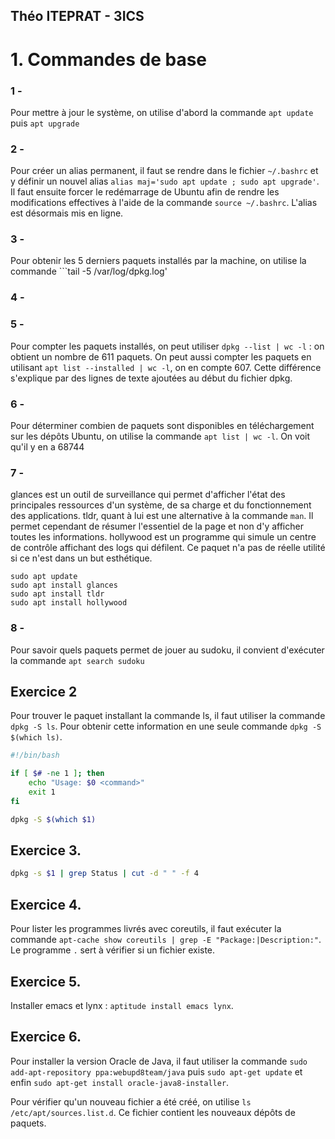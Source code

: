## Théo ITEPRAT - 3ICS

# 1. Commandes de base

### 1 - 
Pour mettre à jour le système, on utilise d'abord la commande ```apt update``` puis ```apt upgrade```

### 2 - 
Pour créer un alias permanent, il faut se rendre dans le fichier ```~/.bashrc``` et y définir un nouvel alias ```alias maj='sudo apt update ; sudo apt upgrade'```. Il faut ensuite forcer le redémarrage de Ubuntu afin de rendre les modifications effectives à l'aide de la commande ```source ~/.bashrc```. L'alias est désormais mis en ligne.

### 3 - 
Pour obtenir les 5 derniers paquets  installés par la machine, on utilise la commande ```tail -5 /var/log/dpkg.log'

### 4 -


### 5 - 
Pour compter les paquets installés, on peut utiliser ```dpkg --list | wc -l``` : on obtient un nombre de 611 paquets. On peut aussi compter les paquets en utilisant ```apt list --installed | wc -l```, on en compte 607. Cette différence s'explique par des lignes de texte ajoutées au début du fichier dpkg. 

### 6 - 
Pour déterminer combien de paquets sont disponibles en téléchargement sur les dépôts Ubuntu, on utilise la commande ```apt list | wc -l```. On voit qu'il y en a 68744 

### 7 -
glances est un outil de surveillance qui permet d'afficher l'état des principales ressources d'un système, de sa charge et du fonctionnement des applications.
tldr, quant à lui est une alternative à la commande ```man```. Il permet cependant de résumer l'essentiel de la page et non d'y afficher toutes les informations.
hollywood est un programme qui simule un centre de contrôle affichant des logs qui défilent. Ce paquet n'a pas de réelle utilité si ce n'est dans un but esthétique.
```
sudo apt update 
sudo apt install glances 
sudo apt install tldr
sudo apt install hollywood
```     

### 8 - 
Pour savoir quels paquets permet de jouer au sudoku, il convient d'exécuter la commande ```apt search sudoku```


## Exercice 2

Pour trouver le paquet installant la commande ls, il faut utiliser la commande ```dpkg -S ls```. Pour obtenir cette information en une seule commande ```dpkg -S $(which ls)```.

```bash
#!/bin/bash

if [ $# -ne 1 ]; then
    echo "Usage: $0 <command>"
    exit 1
fi

dpkg -S $(which $1)
```

## Exercice 3. 

```bash
dpkg -s $1 | grep Status | cut -d " " -f 4
```

## Exercice 4.

Pour lister les programmes livrés avec coreutils, il faut exécuter la commande ````apt-cache show coreutils | grep -E "Package:|Description:"````. Le programme ````.```` sert à vérifier si un fichier existe.

## Exercice 5.

Installer emacs et lynx : ```aptitude install emacs lynx```.



## Exercice 6.

Pour installer la version Oracle de Java, il faut utiliser la commande ```sudo add-apt-repository ppa:webupd8team/java``` puis ```sudo apt-get update``` et enfin  ```sudo apt-get install oracle-java8-installer```.

Pour vérifier qu'un nouveau fichier a été créé, on utilise  ```ls /etc/apt/sources.list.d```. Ce fichier contient les nouveaux dépôts de paquets.


